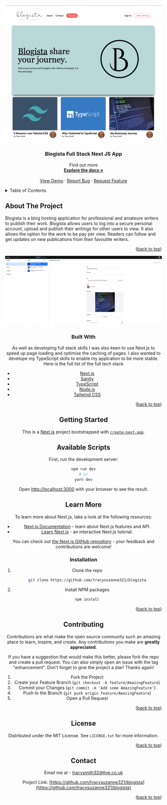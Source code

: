 <div id="top"></div>

<!-- PROJECT LOGO -->
<br />
<div align="center">
  <a href="https://blogista.netlify.app/">
    <img src="public/blogista.png" alt="Logo" >
  </a>

  <h3 align="center">Blogista Full Stack Next JS App</h3>

  <p align="center">
    Find out more
    <br />
    <a href="https://github.com/tracysuzanne321/blogista"><strong>Explore the docs »</strong></a>
    <br />
    <br />
    <a href="https://blogista.netlify.app/">View Demo</a>
    ·
    <a href="https://github.com/tracysuzanne321/blogista/issues">Report Bug</a>
    ·
    <a href="https://github.com/tracysuzanne321/blogista/issues">Request Feature</a>
  </p>
</div>

<!-- TABLE OF CONTENTS -->
<details>
  <summary>Table of Contents</summary>
  <ol>
    <li>
      <a href="#about-the-project">About The Project</a>
      <ul>
        <li><a href="#built-with">Built With</a></li>
      </ul>
    </li>
    <li>
      <a href="#getting-started">Getting Started</a>
      <ul>
        <li><a href="#prerequisites">Prerequisites</a></li>
        <li><a href="#installation">Installation</a></li>
      </ul>
    </li>
  </ol>
</details>

<!-- ABOUT THE PROJECT -->

## About The Project

Blogista is a blog hosting application for professional and amateure writers to publish their work.
Blogista allows users to log into a secure personal account, upload and publish their writings for other users to view. It also allows the option for the work to be pay per view. Readers can follow and get updates on new publications from their favoutite writers.

<p align="right">(<a href="#top">back to top</a>)</p>

<div align="center">
  <a href="https://blogista.netlify.app/">
    <img src="public/backend.png" alt="Logo" >
  </a>

### Built With

As well as developing full stack skills I was also keen to use Next.js to speed up page loading and optimise the caching of pages. I also wanted to develope my TypeScript skills to enable my applcation to be more stable. Here is the full list of the full tech stack

- [Next.js](https://nextjs.org/)
- [Sanity](https://www.sanity.io/)
- [TypeScript](https://www.typescriptlang.org/)
- [Node.js](https://nodejs.org/en/)
- [Tailwind CSS](https://tailwindcss.com/)

<p align="right">(<a href="#top">back to top</a>)</p>

<!-- GETTING STARTED -->

## Getting Started

This is a [Next.js](https://nextjs.org/) project bootstrapped with [`create-next-app`](https://github.com/vercel/next.js/tree/canary/packages/create-next-app).

## Available Scripts

First, run the development server:

```bash
npm run dev
# or
yarn dev
```

Open [http://localhost:3000](http://localhost:3000) with your browser to see the result.

## Learn More

To learn more about Next.js, take a look at the following resources:

- [Next.js Documentation](https://nextjs.org/docs) - learn about Next.js features and API.
- [Learn Next.js](https://nextjs.org/learn) - an interactive Next.js tutorial.

You can check out [the Next.js GitHub repository](https://github.com/vercel/next.js/) - your feedback and contributions are welcome!

### Installation

1. Clone the repo
   ```sh
   git clone https://github.com/tracysuzanne321/blogista
   ```
2. Install NPM packages
   ```sh
   npm install
   ```

<p align="right">(<a href="#top">back to top</a>)</p>

<!-- CONTRIBUTING -->

## Contributing

Contributions are what make the open source community such an amazing place to learn, inspire, and create. Any contributions you make are **greatly appreciated**.

If you have a suggestion that would make this better, please fork the repo and create a pull request. You can also simply open an issue with the tag "enhancement".
Don't forget to give the project a star! Thanks again!

1. Fork the Project
2. Create your Feature Branch (`git checkout -b feature/AmazingFeature`)
3. Commit your Changes (`git commit -m 'Add some AmazingFeature'`)
4. Push to the Branch (`git push origin feature/AmazingFeature`)
5. Open a Pull Request

<p align="right">(<a href="#top">back to top</a>)</p>

<!-- LICENSE -->

## License

Distributed under the MIT License. See `LICENSE.txt` for more information.

<p align="right">(<a href="#top">back to top</a>)</p>

<!-- CONTACT -->

## Contact

Email me at - tracysmith32@live.co.uk

Project Link: [https://github.com/tracysuzanne321/blogista](https://github.com/tracysuzanne321/blogista)

<p align="right">(<a href="#top">back to top</a>)</p>
